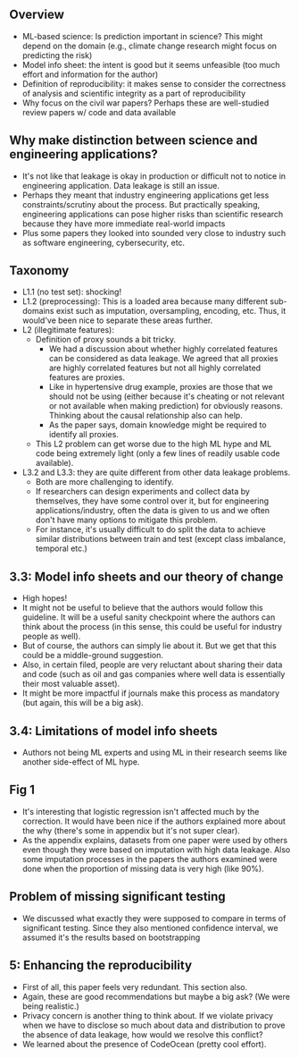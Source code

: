 ## Overview
- ML-based science: Is prediction important in science? This might depend on the domain (e.g., climate change research might focus on predicting the risk) 
- Model info sheet: the intent is good but it seems unfeasible (too much effort and information for the author)
- Definition of reproducibility: it makes sense to consider the correctness of analysis and scientific integrity as a part of reproducibility
- Why focus on the civil war papers? Perhaps these are well-studied review papers w/ code and data available

## Why make distinction between science and engineering applications?
- It's not like that leakage is okay in production or difficult not to notice in engineering application. Data leakage is still an issue.
- Perhaps they meant that industry engineering applications get less constraints/scrutiny about the process. But practically speaking, engineering applications can pose higher risks than scientific research because they have more immediate real-world impacts
- Plus some papers they looked into sounded very close to industry such as software engineering, cybersecurity, etc.

## Taxonomy
- L1.1 (no test set): shocking!
- L1.2 (preprocessing): This is a loaded area because many different sub-domains exist such as imputation, oversampling, encoding, etc. Thus, it would've been nice to separate these areas further.
- L2 (illegitimate features):
	- Definition of proxy sounds a bit tricky.
		- We had a discussion about whether highly correlated features can be considered as data leakage. We agreed that all proxies are highly correlated features but not all highly correlated features are proxies.
		- Like in hypertensive drug example, proxies are those that we should not be using (either because it's cheating or not relevant or not available when making prediction) for obviously reasons. Thinking about the causal relationship also can help.
		- As the paper says, domain knowledge might be required to identify all proxies.
	- This L2 problem can get worse due to the high ML hype and ML code being extremely light (only a few lines of readily usable code available).
- L3.2 and L3.3: they are quite different from other data leakage problems.
	- Both are more challenging to identify.
	- If researchers can design experiments and collect data by themselves, they have some control over it, but for engineering applications/industry, often the data is given to us and we often don't have many options to mitigate this problem.
	- For instance, it's usually difficult to do split the data to achieve similar distributions between train and test (except class imbalance, temporal etc.)

## 3.3: Model info sheets and our theory of change
- High hopes!
- It might not be useful to believe that the authors would follow this guideline. It will be a useful sanity checkpoint where the authors can think about the process (in this sense, this could be useful for industry people as well).
- But of course, the authors can simply lie about it. But we get that this could be a middle-ground suggestion.
- Also, in certain filed, people are very reluctant about sharing their data and code (such as oil and gas companies where well data is essentially their most valuable asset).
- It might be more impactful if journals make this process as mandatory (but again, this will be a big ask).

## 3.4: Limitations of model info sheets
- Authors not being ML experts and using ML in their research seems like another side-effect of ML hype.

## Fig 1

- It's interesting that logistic regression isn't affected much by the correction. It would have been nice if the authors explained more about the why (there's some in appendix but it's not super clear).
- As the appendix explains, datasets from one paper were used by others even though they were based on imputation with high data leakage. Also some imputation processes in the papers the authors examined were done when the proportion of missing data is very high (like 90%).

## Problem of missing significant testing

- We discussed what exactly they were supposed to compare in terms of significant testing. Since they also mentioned confidence interval, we assumed it's the results based on bootstrapping

## 5: Enhancing the reproducibility 

- First of all, this paper feels very redundant. This section also.
- Again, these are good recommendations but maybe a big ask? (We were being realistic.)
- Privacy concern is another thing to think about. If we violate privacy when we have to disclose so much about data and distribution to prove the absence of data leakage, how would we resolve this conflict?
- We learned about the presence of CodeOcean (pretty cool effort).